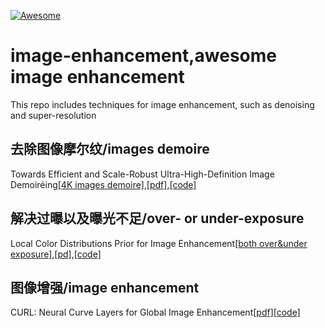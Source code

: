 
[![Awesome](https://awesome.re/badge.svg)](https://awesome.re)
# image-enhancement,awesome image enhancement
This repo includes techniques for image enhancement, such as denoising and super-resolution
## 去除图像摩尔纹/images demoire
Towards Efficient and Scale-Robust Ultra-High-Definition Image Demoiréing[[4K images demoire]](),[[pdf]](https://arxiv.org/pdf/2207.09935),[[code]](https://github.com/onpix/LCDPNet)   
## 解决过曝以及曝光不足/over- or under-exposure  
Local Color Distributions Prior for Image Enhancement[[both over&under exposure]](),[[pd]](https://www.cs.cityu.edu.hk/~rynson/papers/eccv22b.pdf),[[code]](https://github.com/onpix/LCDPNet)  
## 图像增强/image enhancement
CURL: Neural Curve Layers for Global Image Enhancement[[pdf]](https://paperswithcode.com/paper/difar-deep-image-formation-and-retouching)[[code]](https://github.com/sjmoran/CURL)
